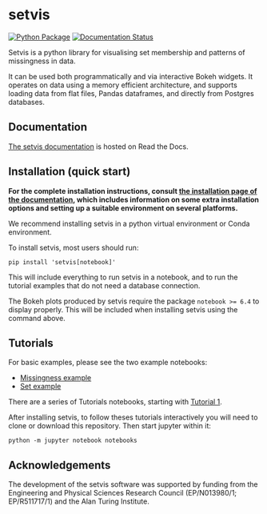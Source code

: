 # setvis

[![Python Package](https://github.com/alan-turing-institute/setvis/actions/workflows/main.yml/badge.svg)](https://github.com/alan-turing-institute/setvis/actions/workflows/main.yml)
[![Documentation Status](https://readthedocs.org/projects/setvis/badge/?version=latest)](https://setvis.readthedocs.io/en/latest/?badge=latest)

Setvis is a python library for visualising set membership and patterns of missingness in data.

It can be used both programmatically and via interactive Bokeh widgets.  It operates on data using a memory efficient architecture, and supports loading data from flat files, Pandas dataframes, and directly from Postgres databases.

## Documentation

[The setvis documentation](https://setvis.readthedocs.io/en/latest/index.html) is hosted on Read the Docs.

## Installation (quick start)

**For the complete installation instructions, consult [the installation page of the documentation](https://setvis.readthedocs.io/en/latest/installation.html), which includes information on some extra installation options and setting up a suitable environment on several platforms.**

We recommend installing setvis in a python virtual environment or Conda environment.

To install setvis, most users should run:

```
pip install 'setvis[notebook]'
```

This will include everything to run setvis in a notebook, and to run the tutorial examples that do not need a database connection.

The Bokeh plots produced by setvis require the package `notebook >= 6.4` to display properly.  This will be included when installing setvis using the command above.


## Tutorials

For basic examples, please see the two example notebooks:
- [Missingness example](https://github.com/alan-turing-institute/setvis/blob/main/notebooks/Example%20-%20import%20data%20to%20visualize%20missingness.ipynb)
- [Set example](https://github.com/alan-turing-institute/setvis/blob/main/notebooks/Example%20-%20import%20data%20to%20visualize%20sets.ipynb)

There are a series of Tutorials notebooks, starting with [Tutorial 1](https://github.com/alan-turing-institute/setvis/blob/main/notebooks/Tutorial%201%20-%20Overview%20and%20an%20example%20analysis.ipynb).

After installing setvis, to follow theses tutorials interactively you will need to clone or download this repository. Then start jupyter within it:

```
python -m jupyter notebook notebooks
```


## Acknowledgements

The development of the setvis software was supported by funding from the Engineering and Physical Sciences Research Council (EP/N013980/1; EP/R511717/1) and the Alan Turing Institute.
